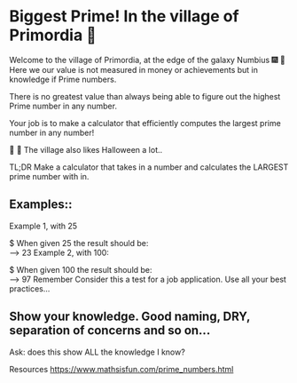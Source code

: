# Biggest Prime! In the village of Primordia 🌮


Welcome to the village of Primordia, at the edge of the galaxy Numbius 🎆 🎇 Here we our value is not measured in money or achievements but in knowledge if Prime numbers.

There is no greatest value than always being able to figure out the highest Prime number in any number.

Your job is to make a calculator that efficiently computes the largest prime number in any number!

🎃 🎃 The village also likes Halloween a lot..

TL;DR
Make a calculator that takes in a number and calculates the LARGEST prime number with in.

## Examples:: 

Example 1, with 25

$ When given 25 the result should be:  
--> 23
Example 2, with 100:

$ When given 100 the result should be:  
--> 97
Remember
Consider this a test for a job application. Use all your best practices...

## Show your knowledge. Good naming, DRY, separation of concerns and so on...

Ask: does this show ALL the knowledge I know?

Resources
https://www.mathsisfun.com/prime_numbers.html